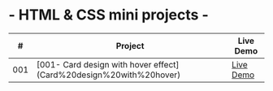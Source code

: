 # - HTML & CSS mini projects -


|  #  | Project                                                                | Live Demo                                                |
| :-: | ---------------------------------------------------------------------- | -------------------------------------------------------- |
| 001 | [001- Card design with hover effect] (Card%20design%20with%20hover)                  | [Live Demo](https://preeminent-zuccutto-0350e6.netlify.app/)  |
